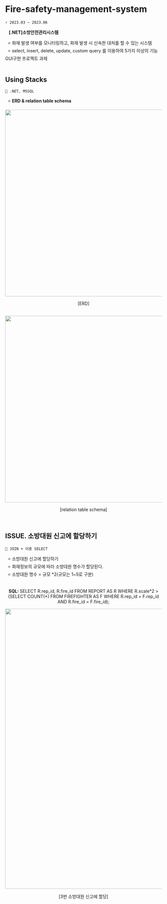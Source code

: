 # Fire-safety-management-system
```git
⚡ 2023.03 ~ 2023.06
```

&nbsp;&nbsp; <strong>[.NET]소방안전관리시스템</strong>
<br />

&nbsp;&nbsp;⭐ 화재 발생 여부를 모니터링하고, 화재 발생 시 신속한 대처를 할 수 있는 시스템<br />
&nbsp;&nbsp;⭐ select, insert, delete, update, custom query 를 이용하여 5가지 이상의 기능 GUI구현 프로젝트 과제
<br />
<br />

## Using Stacks <br/>
```git
📌 .NET, MSSQL
```
&nbsp;&nbsp;⭐ <strong>ERD & relation table schema</strong> <br />
<div align="center">
      <img src="https://github.com/dahyunko/Fire-safety-management-system/assets/101400650/13cf8b72-1259-45cc-b975-457ab11b21f8" width="600" >
      <p>[ERD]</p></br>
      <img src="https://github.com/dahyunko/Fire-safety-management-system/assets/101400650/29530c9c-36fe-497e-b1ab-e1cf5a86ffaf" width="600" >
      <p>[relation table schema]</p>
</div>

<br />

## ISSUE. 소방대원 신고에 할당하기 <br/>
```git
📌 JOIN + 이중 SELECT
```
&nbsp;&nbsp;⭐ 소방대원 신고에 할당하기<br />
&nbsp;&nbsp;⭐ 화재정보의 규모에 따라 소방대원 명수가 할당된다. <br/>
&nbsp;&nbsp;⭐ 소방대원 명수 = 규모 *2(규모는 1~5로 구분) <br />
</br>
<div align="center">
         <p>   <Strong>SQL: </Strong>SELECT R.rep_id, R.fire_id FROM REPORT AS R WHERE R.scale*2 > <br/>
            (SELECT COUNT(*) FROM FIREFIGHTER AS F WHERE R.rep_id = F.rep_id AND R.fire_id = F.fire_id);
      </p>
      <img src="https://github.com/dahyunko/Fire-safety-management-system/assets/101400650/f6abf86d-4d5e-4abd-9a06-9aedda6aeac5" width="900" >
      <p>[3번 소방대원 신고에 할당]</p>
</div>
  </br>

